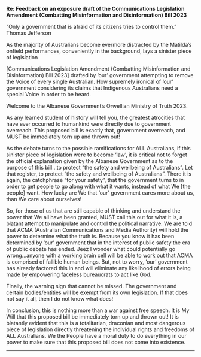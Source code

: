 **Re: Feedback on an exposure draft of the Communications Legislation Amendment**
**(Combatting Misinformation and Disinformation) Bill 2023**

“Only a government that is afraid of its citizens tries to control them.” Thomas Jefferson

As the majority of Australians become evermore distracted by the Matilda’s onfield
performances, conveniently in the background, lays a sinister piece of legislation

[Communications Legislation Amendment (Combatting Misinformation and Disinformation)
Bill 2023] drafted by ‘our’ government attempting to remove the Voice of every single
Australian. How supremely ironical of ‘our’ government considering its claims that
Indigenous Australians need a special Voice in order to be heard.

Welcome to the Albanese Government’s Orwellian Ministry of Truth 2023.

As any learned student of history will tell you, the greatest atrocities that have ever occurred
to humankind were directly due to government overreach. This proposed bill is exactly that,
government overreach, and MUST be immediately torn up and thrown out!

As the debate turns to the possible ramifications for ALL Australians, if this sinister piece of
legislation were to become ‘law’, it is critical not to forget the official explanation given by
the Albanese Government as to the purpose of this bill…to protect “the safety and wellbeing
of Australians”.
Let that register, to protect “the safety and wellbeing of Australians”.
There it is again, the catchphrase “for your safety”, that the government turns to in order to
get people to go along with what it wants, instead of what We [the people] want. How lucky
are We that ‘our’ government cares more about us, than We care about ourselves!

So, for those of us that are still capable of thinking and understand the power that We all have
been granted, MUST call this out for what it is, a blatant attempt to manipulate and control
the political narrative.
We are told that ACMA (Australian Communications and Media Authority) will hold the
power to determine what the truth is. Because you know it has been determined by ‘our’
government that in the interest of public safety the era of public debate has ended. Jeez I
wonder what could potentially go wrong…anyone with a working brain cell will be able to
work out that ACMA is comprised of fallible human beings. But, not to worry, ‘our’
government has already factored this in and will eliminate any likelihood of errors being
made by empowering faceless bureaucrats to act like God.

Finally, the warning sign that cannot be missed. The government and certain bodies/entities
will be exempt from its own legislation. If that does not say it all, then I do not know what
does!

In conclusion, this is nothing more than a war against free speech. It is My Will that this
proposed bill be immediately torn up and thrown out! It is blatantly evident that this is a
totalitarian, draconian and most dangerous piece of legislation directly threatening the
individual rights and freedoms of ALL Australians. We the People have a moral duty to do
everything in our power to make sure that this proposed bill does not come into existence.


-----

